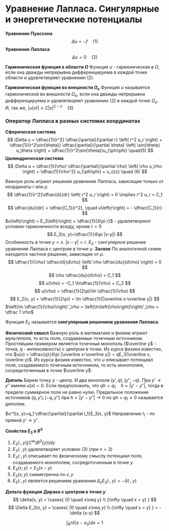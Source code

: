 # Уравнение Лапласа. Сингулярные и энергетические потенциалы

**Уравнение Пуассона**
$$
\Delta u = -f \quad (1)
$$
**Уравнение Лапласа**
$$
\Delta u = 0 \quad (2)
$$

**Гармоническая функция в области $\Omega$**
Функция $u$ - гармоническая в $\Omega$, если она дважды непрерывна дифференцируема в каждой точке области и удовлетворяет уравнению $(2)$.

**Гармоническая функция во внешности $\Omega_e$**
Функция $u$ называется гармонической во внешности $\Omega_e$, если она дважды непрерывна дифференцируема и удовлетворяет уравнению $(2)$ в каждой точке $\Omega_e$. И, так же, $\left|u(x)\right| \le C \left|x\right|^{2-n} \quad (3)$


### Оператор Лапласа в разных системах координатах
**Сферическая система**
$$
\Delta u = \dfrac{1}{r^2} \dfrac{\partial}{\partial r} \left( r^2 u_r \right) + \dfrac{1}{r^2\sin(\theta)} \dfrac{\partial}{\partial \theta} \left( \sin(\theta) u_\theta \right) + \dfrac{1}{r^2\sin(\theta)}u_{\phi\phi} \quad(5)
$$
**Цилиндрическая система**
$$
\Delta u = \dfrac{1}{\rho} \dfrac{\partial}{\partial \rho} \left( \rho u_\rho \right) + \dfrac{1}{\rho^2} u_{\phi\phi} + u_{zz} \quad (6)
$$

Важную роль играют решения уравнения Лапласа, зависящие только от координаты $r$ или $\rho$.
$$
\dfrac{1}{r^2}\dfrac{d}{dr} \left( r^2 u_r \right) = 0 \implies r^2 u_r = C_1
$$
$$
\dfrac{du}{dr} = \dfrac{C_1}{r^2}, \quad u\left(r\right) = - \dfrac{C_1}{r}
$$
$u\left(r\right) = E_3\left(r\right) = \dfrac{1}{4\pi r}$ - удовлетворяют условию гармоничности всюду, кроме $r=0$
$$
E_3(x, y)=\dfrac{1}{4\pi |x-y|}
$$
Особенность в точке $y=x$. $|x-y|=r$.
$E_3$ - сингулярное решение уравнения Лапласа с центром в точке $y$.
**Заскок**
По аналогичной схеме находится частное решение, зависящее от $\rho$. 
$$
\dfrac{1}{\rho} \dfrac{d}{d\rho} \left( \rho \dfrac{du}{d\rho} \right) = 0
$$
$$
\rho \dfrac{du}{d\rho} = C_1
$$
$$
u(\rho) = -C_1 \ln\dfrac{1}{\rho} + C_2
$$
$$
u(\rho) = \dfrac{1}{2\pi}\ln \dfrac{1}{\rho}
$$
$$
E_2(x, y) = \dfrac{1}{2\pi} = \ln \dfrac{1}{|\overline x-\overline y|}
$$
$\left(\ln \dfrac{1}{\rho}\right)'_\rho = \left(\ln\left(\rho\right)\right)'_\rho = \dfrac 1 \rho$


Функция $E_2$ называется **сингулярным решением уравнения Лапласа.**

**Физический смысл**
Важную роль в математике и физике играют *мультиполя*, то есть поля, создаваемые точечным источником.
Простейшим примером является точечный монополь ($\overline y$ - точка, $q$ - интенсивность) с центром в точке. Из курса физики известно, что $u(x) = \dfrac{q}{4\pi |\overline x-\overline y|} = qE_3(\overline x, \overline y)$. 
Из курса физике известно, что $u$ описывает потенциал поля, создаваемого точечным источником, то есть монополем, сосредоточенным в точке $\overline y$.

**Диполь**
Берем точку $y$ - центр. И два монополя $(y', q), (y'', -q)$. 
При $y' \to y''$ имеем $u(x) = 0$. 
Если предположить, что $qh=q_1\quad h=|y'-y''|$, тогда в пределе суммарное поле не равно нулю.
Предельное положение источников $(q, y'), (-q, y'')$ при $h=|y'-y''| \to 0$ но $qh=q_1 \neq 0$ называется диполем.

$u^1(x, y)=q_1 \dfrac{\partial}{\partial l_1}E_3(x, y)$
Направление $l_1$ - по прямой $y' \to y''$. 

**Свойства $E_3$ в $R^3$**
1) $E_3(\cdot, y) \int C^\infty(R^3 \{y\})dy$
2) $E_3(\cdot, y)$ удовлетворяет условию $(3)$ (при $n=3$)
3) $E_3(\cdot, y)$ описывает по физическому смыслу потенциал поля, создаваемого монополем, сосредоточенным в точке $y$. 
4) $E_3(x, y) = E_3(x-y)$
5) $E_3(x, y)$ симметрична по $x, y$
6) $E_3(\cdot, y)$ является решением уравнения $\Delta_x E_3(\cdot, y) = -\delta(\cdot, y)$

**Дельта функция Дирака с центром в точке $y$**
$$
\delta(x, y) =  \cases{
{0 \quad x\neq y} \\
{\infty \quad x = y}
}
$$
$$
\Delta E_3(x, y) = \cases{
{0 \quad x\neq y} \\
{\infty \quad x = y}
} = -\delta (x-y)
$$


$$
\int_{R^3} \delta (x-x_0) dx = 1
$$









